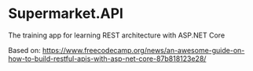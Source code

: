 # Supermarket.API
The training app for learning REST architecture with ASP.NET Core

Based on:
https://www.freecodecamp.org/news/an-awesome-guide-on-how-to-build-restful-apis-with-asp-net-core-87b818123e28/
